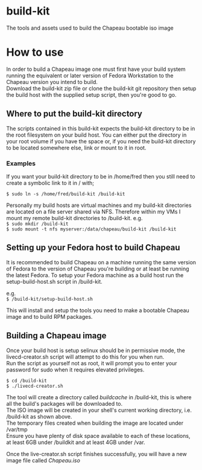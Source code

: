 # build-kit
The tools and assets used to build the Chapeau bootable iso image

How to use
==========

In order to build a Chapeau image one must first have your build system running the equivalent or later version of Fedora Workstation to the Chapeau version you intend to build.  
Download the build-kit zip file or clone the build-kit git repository then setup the build host with the supplied setup script, then you're good to go.


Where to put the build-kit directory
------------------------------------
The scripts contained in this build-kit expects the build-kit directory to be in the root filesystem on your build host.
You can either put the directory in your root volume if you have the space or, if you need the build-kit directory to be located somewhere else, link or mount to it in root.

### Examples
If you want your build-kit directory to be in /home/fred then you still need to create a symbolic link to it in / with;

`$ sudo ln -s /home/fred/build-kit /build-kit`


Personally my build hosts are virtual machines and my build-kit directories are located on a file server shared via NFS. Therefore within my VMs I mount my remote build-kit directories to /build-kit.
e.g.  
`$ sudo mkdir /build-kit`  
`$ sudo mount -t nfs myserver:/data/chapeau/build-kit /build-kit`


Setting up your Fedora host to build Chapeau
--------------------------------------------
It is recommended to build Chapeau on a machine running the same version of Fedora to the version of Chapeau you're building or at least be running the latest Fedora.
To setup your Fedora machine as a build host run the setup-build-host.sh script in /build-kit.

e.g.  
`$ /build-kit/setup-build-host.sh`

This will install and setup the tools you need to make a bootable Chapeau image and to build RPM packages.


Building a Chapeau image
------------------------
Once your build host is setup selinux should be in permissive mode, the livecd-creator.sh script will attempt to do this for you when run.  
Run the script as yourself not as root, it will prompt you to enter your password for sudo when it requires elevated privileges.  

`$ cd /build-kit`  
`$ ./livecd-creator.sh`

The tool will create a directory called *buildcache* in /build-kit, this is where all the build's packages will be downloaded to.  
The ISO image will be created in your shell's current working directory, i.e. /build-kit as shown above.  
The temporary files created when building the image are located under /var/tmp  
Ensure you have plenty of disk space available to each of these locations, at least 6GB under /buildkit and at least 4GB under /var.

Once the live-creator.sh script finishes successfully, you will have a new image file called *Chapeau.iso*  
